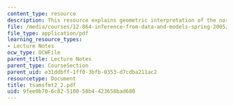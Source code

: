 ```yaml
---
content_type: resource
description: This resource explains geometric interpretation of the normal equations.
file: /media/courses/12-864-inference-from-data-and-models-spring-2005/9fee0b706c82510058b4423658bad680_tsamsfmt2_2.pdf
file_type: application/pdf
learning_resource_types:
- Lecture Notes
ocw_type: OCWFile
parent_title: Lecture Notes
parent_type: CourseSection
parent_uid: e31ddbff-1ff0-3bfb-0353-d7cdba211ac2
resourcetype: Document
title: tsamsfmt2_2.pdf
uid: 9fee0b70-6c82-5100-58b4-423658bad680
---
```

